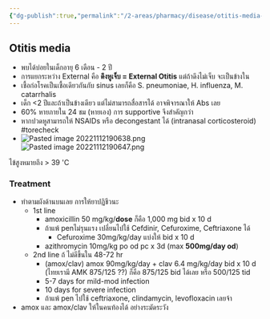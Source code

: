 ```yaml
---
{"dg-publish":true,"permalink":"/2-areas/pharmacy/disease/otitis-media-otitis-externa/","created":"2022-12-01T19:39:21.141+07:00","updated":"2025-10-06T19:46:32.578+07:00"}
---
```


## Otitis media
- พบได้บ่อยในเด็กอายุ 6 เดือน - 2 ปี
- การแยกระหว่าง External คือ **ดึงหูเจ็บ = External Otitis** แต่ถ้าดึงไม่เจ็บ จะเป็นข้างใน
- เชื้อก่อโรคเป็นเชื้อเดียวกันกับ sinus เลยก็คือ S. pneumoniae, H. influenza, M. catarrhalis
- เด็ก <2 ปีและถ้าเป็นข้างเดียว แต่ไม่สามารถสื่อสารได้ อาจพิจารณาให้ Abs เลย
- 60% หายภายใน 24 ชม (หายเอง) การ supportive จึงสำคัญกว่า
- หากปวดหูสามารถให้ NSAIDs หรือ decongestant ได้ (intranasal corticosteroid) #torecheck 
- ![Pasted image 20221112190638.png](/img/user/3%20Resources/Attachment/Pasted%20image%2020221112190638.png)![Pasted image 20221112190647.png](/img/user/3%20Resources/Attachment/Pasted%20image%2020221112190647.png)

ไข้สูงหมายถึง > 39 'C

### Treatment
- ทำตามผังด้านบนเลย การให้ยาปฏิชีวนะ
	- 1st line 
		- amoxicillin 50 mg/kg/**dose** ก็คือ 1,000 mg bid x 10 d
		- ถ้าแพ้ penไม่รุนแรง  เปลี่ยนไปใช้ Cefdinir, Cefuroxime, Ceftriaxone ได้
			- Cefuroxime 30mg/kg/day แบ่งให้ bid x 10 d
		- azithromycin 10mg/kg po od pc x 3d (max **500mg/day od**)
	- 2nd line ถ้ ไม่ดีขึ้นใน 48-72 hr
		- (amox/clav) amox 90mg/kg/day + clav 6.4 mg/kg/day bid x 10 d (ไทยเรามี AMK 875/125 ??) ก็คือ 875/125 bid ได้เลย หรือ 500/125 tid
		- 5-7 days for mild-mod infection
		- 10 days for severe infection
		- ถ้าแพ้ pen ไปใช้ ceftriaxone, clindamycin, levofloxacin เลยจ้า
- amox และ amox/clav ให้ในคนท้องได้ อย่างระมัดระวัง
